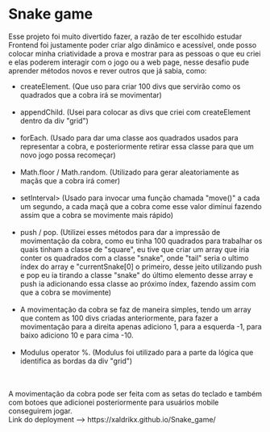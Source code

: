 # Snake game
Esse projeto foi muito divertido fazer, a razão de ter escolhido estudar Frontend foi justamente poder criar algo dinâmico e acessível, onde posso colocar minha criatividade a prova e mostrar para as pessoas o que eu criei e elas poderem interagir com o jogo ou a web page, nesse desafio pude aprender métodos novos e rever outros que já sabia, como:<br>

<ul>
    <li>createElement. (Que uso para criar 100 divs que servirão como os quadrados que a cobra irá se movimentar)</li><br>
    <li>appendChild. (Usei para colocar as divs que criei com createElement dentro da div "grid")</li><br>
    <li>forEach. (Usado para dar uma classe aos quadrados usados para representar a cobra, e posteriormente retirar essa classe para que um novo jogo possa recomeçar)</li><br>
    <li>Math.floor / Math.random. (Utilizado para gerar aleatoriamente as maçãs que a cobra irá comer)</li><br>
    <li>setInterval> (Usado para invocar uma função chamada "move()" a cada um segundo, a cada maçã que a cobra come esse valor diminui fazendo assim que a cobra se movimente mais rápido)</li><br>
    <li>push / pop. (Utilizei esses métodos para dar a impressão de movimentação da cobra, como eu tinha 100 quadrados para trabalhar os quais tinham a classe de "square", eu tive que criar um array que iria conter os quadrados com a classe "snake", onde "tail" seria o ultimo índex do array e "currentSnake[0] o primeiro, desse jeito utilizando push e pop eu ia tirando a classe "snake" do último elemento desse array e push ia adicionando essa classe ao próximo índex, fazendo assim com que a cobra se movimente)</li><br>
    <li>A movimentação da cobra se faz de maneira simples, tendo um array que contem as 100 divs criadas anteriormente, para fazer a movimentação para a direita apenas adiciono 1, para a esquerda -1, para baixo adiciono 10 e para cima -10.</li><br>
    <li>Modulus operator %. (Modulus foi utilizado para a parte da lógica que identifica as bordas da div "grid")</li><br>
</ul>
<br>
A movimentação da cobra pode ser feita com as setas do teclado e também com botoes que adicionei posteriormente para usuários mobile conseguirem jogar.
<br>
Link do deployment --> https://xaldrikx.github.io/Snake_game/
